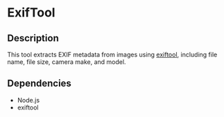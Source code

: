 # ExifTool

## Description

This tool extracts EXIF metadata from images using [exiftool](https://exiftool.org/), including file name, file size, camera make, and model.

## Dependencies

- Node.js
- exiftool
